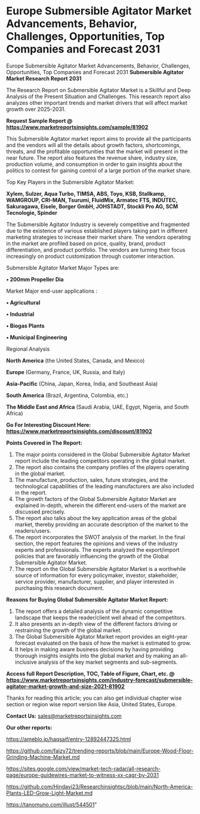 # Europe Submersible Agitator Market Advancements, Behavior, Challenges, Opportunities, Top Companies and Forecast 2031
Europe Submersible Agitator Market Advancements, Behavior, Challenges, Opportunities, Top Companies and Forecast 2031
<strong>Submersible Agitator Market Research Report 2031</strong>

The Research Report on Submersible Agitator Market is a Skillful and Deep Analysis of the Present Situation and Challenges. This research report also analyzes other important trends and market drivers that will affect market growth over 2025-2031.

<strong>Request Sample Report @ <a href=https://www.marketreportsinsights.com/sample/81902>https://www.marketreportsinsights.com/sample/81902</a></strong>

This Submersible Agitator market report aims to provide all the participants and the vendors will all the details about growth factors, shortcomings, threats, and the profitable opportunities that the market will present in the near future. The report also features the revenue share, industry size, production volume, and consumption in order to gain insights about the politics to contest for gaining control of a large portion of the market share.

Top Key Players in the Submersible Agitator Market:

<strong>Xylem, Sulzer, Aqua Turbo, TIMSA, ABS, Toyo, KSB, Stallkamp, WAMGROUP, CRI-MAN, Tsurumi, FluidMix, Armatec FTS, INDUTEC, Sakuragawa, Eisele, Borger GmbH, JOHSTADT, Stockli Pro AG, SCM Tecnologie, Spinder</strong>

The Submersible Agitator Industry is severely competitive and fragmented due to the existence of various established players taking part in different marketing strategies to increase their market share. The vendors operating in the market are profiled based on price, quality, brand, product differentiation, and product portfolio. The vendors are turning their focus increasingly on product customization through customer interaction.

Submersible Agitator Market Major Types are:

<strong>• 200mm Propeller Dia</strong>

Market Major end-user applications :

<strong>• Agricultural

• Industrial

• Biogas Plants

• Municipal Engineering</strong>

Regional Analysis

</u><strong><b>North America</b></strong> (the United States, Canada, and Mexico)

<strong><b>Europe </b></strong>(Germany, France, UK, Russia, and Italy)

<strong><b>Asia-Pacific</b></strong> (China, Japan, Korea, India, and Southeast Asia)

<strong><b>South America</b></strong> (Brazil, Argentina, Colombia, etc.)

<strong><b>The Middle East and Africa</b></strong> (Saudi Arabia, UAE, Egypt, Nigeria, and South Africa)

<strong>Go For Interesting Discount Here: <a href=https://www.marketreportsinsights.com/discount/81902>https://www.marketreportsinsights.com/discount/81902</a></strong>

<strong>Points Covered in The Report:</strong>
<ol>
  <li>The major points considered in the Global Submersible Agitator Market report include the leading competitors operating in the global market.</li>
  <li>The report also contains the company profiles of the players operating in the global market.</li>
  <li>The manufacture, production, sales, future strategies, and the technological capabilities of the leading manufacturers are also included in the report.</li>
  <li>The growth factors of the Global Submersible Agitator Market are explained in-depth, wherein the different end-users of the market are discussed precisely.</li>
  <li>The report also talks about the key application areas of the global market, thereby providing an accurate description of the market to the readers/users.</li>
  <li>The report incorporates the SWOT analysis of the market. In the final section, the report features the opinions and views of the industry experts and professionals. The experts analyzed the export/import policies that are favorably influencing the growth of the Global Submersible Agitator Market.</li>
  <li>The report on the Global Submersible Agitator Market is a worthwhile source of information for every policymaker, investor, stakeholder, service provider, manufacturer, supplier, and player interested in purchasing this research document.</li>
</ol>
<strong>Reasons for Buying Global Submersible Agitator Market Report:</strong>

<ol>
  <li>The report offers a detailed analysis of the dynamic competitive landscape that keeps the reader/client well ahead of the competitors.</li>
  <li>It also presents an in-depth view of the different factors driving or restraining the growth of the global market.</li>
  <li>The Global Submersible Agitator Market report provides an eight-year forecast evaluated on the basis of how the market is estimated to grow.</li>
  <li>It helps in making aware business decisions by having providing thorough insights insights into the global market and by making an all-inclusive analysis of the key market segments and sub-segments.</li>
</ol>
<strong>Access full Report Description, TOC, Table of Figure, Chart, etc. @ <a href=https://www.marketreportsinsights.com/industry-forecast/submersible-agitator-market-growth-and-size-2021-81902>https://www.marketreportsinsights.com/industry-forecast/submersible-agitator-market-growth-and-size-2021-81902</a></strong>


Thanks for reading this article; you can also get individual chapter wise section or region wise report version like Asia, United States, Europe.

<strong>Contact Us:</strong>
sales@marketreportsinsights.com

<strong>Our other reports:</strong>

<a href=https://ameblo.jp/haqsaif/entry-12892447325.html>https://ameblo.jp/haqsaif/entry-12892447325.html</a>

<a href=https://github.com/faizy72/trending-reports/blob/main/Europe-Wood-Floor-Grinding-Machine-Market.md>https://github.com/faizy72/trending-reports/blob/main/Europe-Wood-Floor-Grinding-Machine-Market.md</a>

<a href=https://sites.google.com/view/market-tech-radar/all-research-page/europe-guidewires-market-to-witness-xx-cagr-by-2031>https://sites.google.com/view/market-tech-radar/all-research-page/europe-guidewires-market-to-witness-xx-cagr-by-2031</a>

<a href=https://github.com/Hindavi23/Researchinsightsc/blob/main/North-America-Plants-LED-Grow-Light-Market.md>https://github.com/Hindavi23/Researchinsightsc/blob/main/North-America-Plants-LED-Grow-Light-Market.md</a>

<a href=https://tanomuno.com/illust/544501>https://tanomuno.com/illust/544501</a>"
